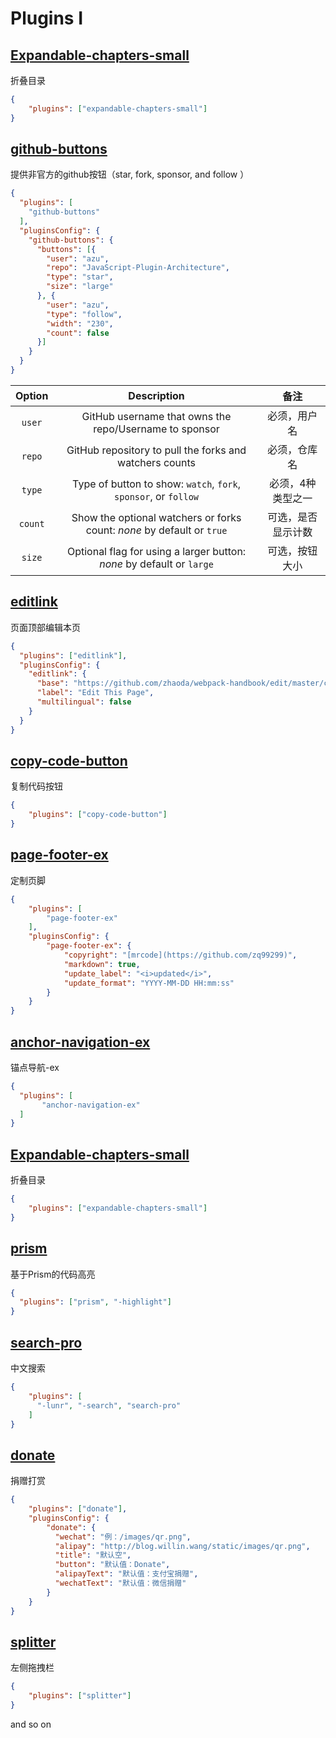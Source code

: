 # Plugins I

## [Expandable-chapters-small](https://github.com/chrisjake/gitbook-plugin-expandable-chapters-small)

折叠目录

```json
{    
    "plugins": ["expandable-chapters-small"] 
}
```

## [github-buttons](https://github.com/azu/gitbook-plugin-github-buttons)

提供非官方的github按钮（star, fork, sponsor, and follow ）

```json
{
  "plugins": [
    "github-buttons"
  ],
  "pluginsConfig": {
    "github-buttons": {
      "buttons": [{
        "user": "azu",
        "repo": "JavaScript-Plugin-Architecture",
        "type": "star",
        "size": "large"
      }, {
        "user": "azu",
        "type": "follow",
        "width": "230",
        "count": false
      }]
    }
  }
}
```

| Option  |                         Description                          |        备注        |
| :-----: | :----------------------------------------------------------: | :----------------: |
| `user`  |    GitHub username that owns the repo/Username to sponsor    |    必须，用户名    |
| `repo`  |   GitHub repository to pull the forks and watchers counts    |    必须，仓库名    |
| `type`  | Type of button to show: `watch`, `fork`, `sponsor`, or `follow` | 必须，4种类型之一  |
| `count` | Show the optional watchers or forks count: *none* by default or `true` | 可选，是否显示计数 |
| `size`  | Optional flag for using a larger button: *none* by default or `large` |   可选，按钮大小   |

## [editlink](https://github.com/zhaoda/gitbook-plugin-editlink)

页面顶部编辑本页

```json
{
  "plugins": ["editlink"],
  "pluginsConfig": {
    "editlink": {
      "base": "https://github.com/zhaoda/webpack-handbook/edit/master/content",
      "label": "Edit This Page",
      "multilingual": false
    }
  }
}
```

## [copy-code-button](https://github.com/WebEngage/gitbook-plugin-copy-code-button)

复制代码按钮

```json
{
    "plugins": ["copy-code-button"]
}
```

## [page-footer-ex](https://github.com/zq99299/gitbook-plugin-page-footer-ex)

定制页脚

```json
{
    "plugins": [
        "page-footer-ex"
    ],
    "pluginsConfig": {
        "page-footer-ex": {
            "copyright": "[mrcode](https://github.com/zq99299)",
            "markdown": true,
            "update_label": "<i>updated</i>",
            "update_format": "YYYY-MM-DD HH:mm:ss"
        }
    }
}
```

## [anchor-navigation-ex](https://github.com/zq99299/gitbook-plugin-anchor-navigation-ex)

锚点导航-ex

```json
{
  "plugins": [
       "anchor-navigation-ex"
  ]
}
```

## [Expandable-chapters-small](https://github.com/chrisjake/gitbook-plugin-expandable-chapters-small)

折叠目录

```json
{    
    "plugins": ["expandable-chapters-small"] 
}
```

## [prism](https://github.com/gaearon/gitbook-plugin-prism)

基于Prism的代码高亮

```json
{
  "plugins": ["prism", "-highlight"]
}
```

## [search-pro](https://www.npmjs.com/package/gitbook-plugin-search-pro)

中文搜索

```json
{
    "plugins": [
      "-lunr", "-search", "search-pro"
    ]
}
```

## [donate](https://github.com/willin/gitbook-plugin-donate)

捐赠打赏

```json
{
    "plugins": ["donate"],
    "pluginsConfig": {
        "donate": {
          "wechat": "例：/images/qr.png",
          "alipay": "http://blog.willin.wang/static/images/qr.png",
          "title": "默认空",
          "button": "默认值：Donate",
          "alipayText": "默认值：支付宝捐赠",
          "wechatText": "默认值：微信捐赠"
        }
    }
}
```

## ​[splitter](https://github.com/yoshidax/gitbook-plugin-splitter)

左侧拖拽栏

```json
{
    "plugins": ["splitter"]
}
```



and so on